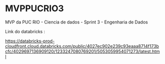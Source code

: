 # MVPPUCRIO3
MVP da PUC RIO - Ciencia de dados - Sprint 3 -  Engenharia de Dados


Link do databricks : 


https://databricks-prod-cloudfront.cloud.databricks.com/public/4027ec902e239c93eaaa8714f173bcfc/4029697136909120/1233247080769201/5053059954071273/latest.html
